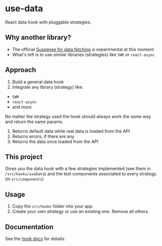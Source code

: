 # use-data

React data hook with pluggable strategies.

## Why another library?

- The official [Suspense for data fetching](https://reactjs.org/docs/concurrent-mode-suspense.html) is experimental at this moment
- What's left is to use similar libraries (strategies) like `SWR` or `react-async`

## Approach

1. Build a general data hook
2. Integrate any library (strategy) like:

- `SWR`
- `react-async`
- and more

No matter the strategy used the hook should always work the same way and return the same params.

1. Returns default data while real data is loaded from the API
2. Returns errors, if there are any
3. Returns the data once loaded from the API

## This project

Gives you the data hook with a few strategies implemented (see them in `/src/hooks/useData`) and the test components associated to every strategy. (in `src/components`)

## Usage

1. Copy the `src/hooks` folder into your app
2. Create your own strategy or use an existing one. Remove all others.

## Documentation

See the [hook docs](./src/hooks/useAuth/useData.md) for details.
